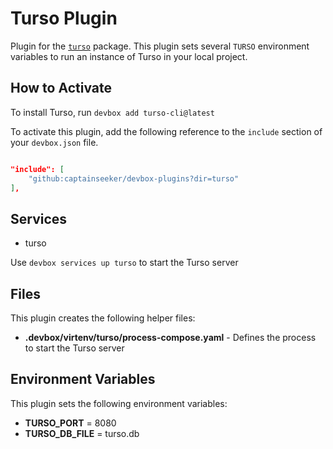 # Turso Plugin

Plugin for the [`turso`](https://www.nixhub.io/packages/turso-cli) package. This plugin sets several `TURSO` environment variables to run an instance of Turso in your local project.

## How to Activate

To install Turso, run `devbox add turso-cli@latest`

To activate this plugin, add the following reference to the `include` section of your `devbox.json` file.

```json

"include": [
    "github:captainseeker/devbox-plugins?dir=turso"
],
```

## Services

* turso

Use `devbox services up turso` to start the Turso  server

## Files

This plugin creates the following helper files:

* **.devbox/virtenv/turso/process-compose.yaml** - Defines the process to start the Turso server

## Environment Variables

This plugin sets the following environment variables:

* **TURSO_PORT** = 8080
* **TURSO_DB_FILE** = turso.db